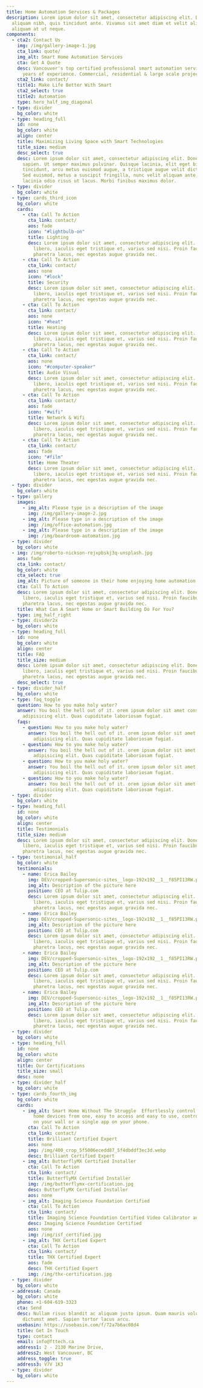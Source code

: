 ```yaml
---
title: Home Automation Services & Packages
description: Lorem ipsum dolor sit amet, consectetur adipiscing elit. Duis at
  aliquam nibh, quis tincidunt ante. Vivamus sit amet diam et velit aliquam
  aliquam at ut neque.
components:
  - cta2: Contact Us
    img: /img/gallery-image-1.jpg
    cta_link: quote/
    img_alt: Smart Home Automation Services
    cta: Get A Quote
    desc: Vancouver's top certified professional smart automation services. Over 30
      years of experience. Commercial, residential & large scale projects.
    cta2_link: contact/
    title1: Make Life Better With Smart
    cta2_select: true
    title2: Automation
    type: hero_half_img_diagonal
  - type: divider
    bg_color: white
  - type: heading_full
    id: none
    bg_color: white
    align: center
    title: Maximizing Living Space with Smart Technologies
    title_size: medium
    desc_select: true
    desc: Lorem ipsum dolor sit amet, consectetur adipiscing elit. Donec nec mauris
      sapien. Ut semper maximus pulvinar. Quisque lacinia, elit eget bibendum
      tincidunt, arcu metus euismod augue, a tristique augue velit dictum velit.
      Sed euismod, metus a suscipit fringilla, nunc velit aliquam ante, vitae
      lacinia odio risus ut lacus. Morbi finibus maximus dolor.
  - type: divider
    bg_color: white
  - type: cards_third_icon
    bg_color: white
    cards:
      - cta: Call To Action
        cta_link: contact/
        aos: fade
        icon: "#lightbulb-on"
        title: Lighting
        desc: Lorem ipsum dolor sit amet, consectetur adipiscing elit. Donec quam
          libero, iaculis eget tristique et, varius sed nisi. Proin faucibus
          pharetra lacus, nec egestas augue gravida nec.
      - cta: Call To Action
        cta_link: contact/
        aos: none
        icon: "#lock"
        title: Security
        desc: Lorem ipsum dolor sit amet, consectetur adipiscing elit. Donec quam
          libero, iaculis eget tristique et, varius sed nisi. Proin faucibus
          pharetra lacus, nec egestas augue gravida nec.
      - cta: Call To Action
        cta_link: contact/
        aos: none
        icon: "#heat"
        title: Heating
        desc: Lorem ipsum dolor sit amet, consectetur adipiscing elit. Donec quam
          libero, iaculis eget tristique et, varius sed nisi. Proin faucibus
          pharetra lacus, nec egestas augue gravida nec.
      - cta: Call To Action
        cta_link: contact/
        aos: none
        icon: "#computer-speaker"
        title: Audio Visual
        desc: Lorem ipsum dolor sit amet, consectetur adipiscing elit. Donec quam
          libero, iaculis eget tristique et, varius sed nisi. Proin faucibus
          pharetra lacus, nec egestas augue gravida nec.
      - cta: Call To Action
        cta_link: contact/
        aos: fade
        icon: "#wifi"
        title: Network & Wifi
        desc: Lorem ipsum dolor sit amet, consectetur adipiscing elit. Donec quam
          libero, iaculis eget tristique et, varius sed nisi. Proin faucibus
          pharetra lacus, nec egestas augue gravida nec.
      - cta: Call To Action
        cta_link: contact/
        aos: fade
        icon: "#film"
        title: Home Theater
        desc: Lorem ipsum dolor sit amet, consectetur adipiscing elit. Donec quam
          libero, iaculis eget tristique et, varius sed nisi. Proin faucibus
          pharetra lacus, nec egestas augue gravida nec.
  - type: divider
    bg_color: white
  - type: gallery
    images:
      - img_alt: Please type in a description of the image
        img: /img/gallery-image-2.jpg
      - img_alt: Please type in a description of the image
        img: /img/office-automation.jpg
      - img_alt: Please type in a description of the image
        img: /img/boardroom-automation.jpg
  - type: divider
    bg_color: white
  - img: /img/roberto-nickson-rejxpbskj3q-unsplash.jpg
    aos: fade
    cta_link: contact/
    bg_color: white
    cta_select: true
    img_alt: Picture of someone in their home enjoying home automation
    cta: Call To Action
    desc: Lorem ipsum dolor sit amet, consectetur adipiscing elit. Donec quam
      libero, iaculis eget tristique et, varius sed nisi. Proin faucibus
      pharetra lacus, nec egestas augue gravida nec.
    title: What Can A Smart Home or Smart Building Do For You?
    type: img_half_right
  - type: divider2x
    bg_color: white
  - type: heading_full
    id: none
    bg_color: white
    align: center
    title: FAQ
    title_size: medium
    desc: Lorem ipsum dolor sit amet, consectetur adipiscing elit. Donec quam
      libero, iaculis eget tristique et, varius sed nisi. Proin faucibus
      pharetra lacus, nec egestas augue gravida nec.
    desc_select: true
  - type: divider_half
    bg_color: white
  - type: faq_toggle
    question: How to you make holy water?
    answer: You boil the hell out of it. orem ipsum dolor sit amet consectetur
      adipisicing elit. Quas cupiditate laboriosam fugiat.
    faqs:
      - question: How to you make holy water?
        answer: You boil the hell out of it. orem ipsum dolor sit amet consectetur
          adipisicing elit. Quas cupiditate laboriosam fugiat.
      - question: How to you make holy water?
        answer: You boil the hell out of it. orem ipsum dolor sit amet consectetur
          adipisicing elit. Quas cupiditate laboriosam fugiat.
      - question: How to you make holy water?
        answer: You boil the hell out of it. orem ipsum dolor sit amet consectetur
          adipisicing elit. Quas cupiditate laboriosam fugiat.
      - question: How to you make holy water?
        answer: You boil the hell out of it. orem ipsum dolor sit amet consectetur
          adipisicing elit. Quas cupiditate laboriosam fugiat.
  - type: divider
    bg_color: white
  - type: heading_full
    id: none
    bg_color: white
    align: center
    title: Testimonials
    title_size: medium
    desc: Lorem ipsum dolor sit amet, consectetur adipiscing elit. Donec quam
      libero, iaculis eget tristique et, varius sed nisi. Proin faucibus
      pharetra lacus, nec egestas augue gravida nec.
  - type: testimonial_half
    bg_color: white
    testimonials:
      - name: Erica Bailey
        img: DEV/cropped-Supersonic-sites__logo-192x192__1__f85PI13RW.png
        img_alt: Description of the picture here
        position: CEO at Tulip.com
        desc: Lorem ipsum dolor sit amet, consectetur adipiscing elit. Donec quam
          libero, iaculis eget tristique et, varius sed nisi. Proin faucibus
          pharetra lacus, nec egestas augue gravida nec.
      - name: Erica Bailey
        img: DEV/cropped-Supersonic-sites__logo-192x192__1__f85PI13RW.png
        img_alt: Description of the picture here
        position: CEO at Tulip.com
        desc: Lorem ipsum dolor sit amet, consectetur adipiscing elit. Donec quam
          libero, iaculis eget tristique et, varius sed nisi. Proin faucibus
          pharetra lacus, nec egestas augue gravida nec.
      - name: Erica Bailey
        img: DEV/cropped-Supersonic-sites__logo-192x192__1__f85PI13RW.png
        img_alt: Description of the picture here
        position: CEO at Tulip.com
        desc: Lorem ipsum dolor sit amet, consectetur adipiscing elit. Donec quam
          libero, iaculis eget tristique et, varius sed nisi. Proin faucibus
          pharetra lacus, nec egestas augue gravida nec.
      - name: Erica Bailey
        img: DEV/cropped-Supersonic-sites__logo-192x192__1__f85PI13RW.png
        img_alt: Description of the picture here
        position: CEO at Tulip.com
        desc: Lorem ipsum dolor sit amet, consectetur adipiscing elit. Donec quam
          libero, iaculis eget tristique et, varius sed nisi. Proin faucibus
          pharetra lacus, nec egestas augue gravida nec.
  - type: divider
    bg_color: white
  - type: heading_full
    id: none
    bg_color: white
    align: center
    title: Our Certifications
    title_size: small
    desc: none
  - type: divider_half
    bg_color: white
  - type: cards_fourth_img
    bg_color: white
    cards:
      - img_alt: Smart Home Without The Struggle  Effortlessly control all of your smart
          home devices from one, easy to access and easy to use, control panel
          on your wall or a single app on your phone.
        cta: Call To Action
        cta_link: contact/
        title: Brilliant Certified Expert
        aos: none
        img: /img/400_crop_5f5006ecedd87_5f4dbddf3ec3d.webp
        desc: Brilliant Certified Expert
      - img_alt: ButterflyMX Certified Installer
        cta: Call To Action
        cta_link: contact/
        title: ButterflyMX Certified Installer
        img: /img/butterflymx-certification.jpg
        desc: ButterflyMX Certified Installer
        aos: none
      - img_alt: Imaging Science Foundation Certified
        cta: Call To Action
        cta_link: contact/
        title: Imaging Science Foundation Certified Video Calibrator and Trainer
        desc: Imaging Science Foundation Certified
        aos: none
        img: /img/isf_certified.jpg
      - img_alt: THX Certified Expert
        cta: Call To Action
        cta_link: contact/
        title: THX Certified Expert
        aos: fade
        desc: THX Certified Expert
        img: /img/thx-certification.jpg
  - type: divider
    bg_color: white
  - address4: Canada
    bg_color: white
    phone: +1-604-619-3323
    cta: Send
    desc: Nullam risus blandit ac aliquam justo ipsum. Quam mauris volutpat massa
      dictumst amet. Sapien tortor lacus arcu.
    usebasin: https://usebasin.com/f/72a7b6ac08d4
    title: Get In Touch
    type: contact
    email: info@fttech.ca
    address1: 2 - 2130 Marine Drive,
    address2: West Vancouver, BC
    address_toggle: true
    address3: V7V 1K3
  - type: divider
    bg_color: white
---
```

